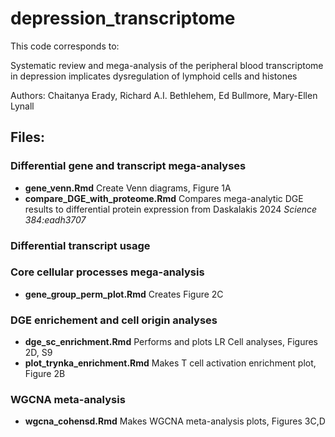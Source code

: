 # depression_transcriptome

This code corresponds to:

Systematic review and mega-analysis of the peripheral blood transcriptome in depression implicates dysregulation of lymphoid cells and histones

Authors: Chaitanya Erady, Richard A.I. Bethlehem, Ed Bullmore, Mary-Ellen Lynall

## Files:

### Differential gene and transcript mega-analyses
* __gene_venn.Rmd__ Create Venn diagrams, Figure 1A
* __compare_DGE_with_proteome.Rmd__ Compares mega-analytic DGE results to differential protein expression from Daskalakis 2024 _Science 384:eadh3707_

### Differential transcript usage



### Core cellular processes mega-analysis
* __gene_group_perm_plot.Rmd__ Creates Figure 2C


### DGE enrichement and cell origin analyses
* __dge_sc_enrichment.Rmd__ Performs and plots LR Cell analyses, Figures 2D, S9
* __plot_trynka_enrichment.Rmd__ Makes T cell activation enrichment plot, Figure 2B



### WGCNA meta-analysis
* __wgcna_cohensd.Rmd__ Makes WGCNA meta-analysis plots, Figures 3C,D 
